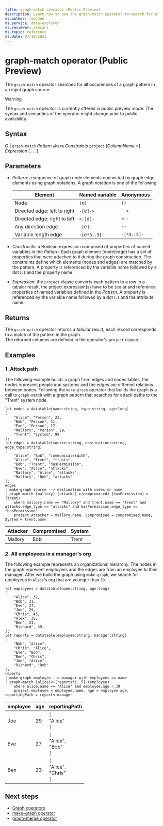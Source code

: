 ```yaml
---
title: graph-match operator (Public Preview)
description: Learn how to use the graph-match operator to search for all occurences of a graph pattern in a graph.
ms.author: rocohen
ms.service: data-explorer
ms.reviewer: alexans
ms.topic: reference
ms.date: 07/19/2023
---
```

# graph-match operator (Public Preview)

The `graph-match` operator searches for all occurences of a graph pattern in an input graph source.

> [!WARNING]
> The `graph-match` operator is currently offered in public preview mode.
> The syntax and semantics of the operator might change prior to public availability.

## Syntax

*G* | `graph-match` *Pattern* `where` *Constraints* `project` [*ColumnName* =] *Expression* [`,` ...]

## Parameters

* *Pattern*: a sequence of graph node elements connected by graph edge elements using graph notations. A graph notation is one of the following:
  
  |Element|Named variable|Anonymous|
  |---|---|---|
  |Node|`(`*n*`)`|`()`|
  |Directed edge: left to right|`-[`*e*`]->`|`-->`|
  |Directed edge: right to left|`<-[`*e*`]-`|`<--`|
  |Any direction edge|`-[`*e*`]-`|`--`|
  |Variable length edge|`-[`*e*`*3..5]-`|`-[*3..5]-`|


* *Constraints*: a Boolean expression composed of properties of named variables in the *Pattern*. Each graph element (node/edge) has a set of properties that were attached to it during the graph construction. The constraints define which elements (nodes and edges) are matched by the pattern. A property is referenced by the variable name followed by a dot (`.`) and the property name.

* *Expression*: the `project` clause converts each pattern to a row in a tabular result, the project expression(s) have to be scalar and reference properties of named variables defined in the *Pattern*. A property is referenced by the variable name followed by a dot (`.`) and the attribute name. 

## Returns

The `graph-match` operator returns a *tabular* result, each record corresponds to a match of the pattern in the graph.  
The returned columns are defined in the operator's `project` clause.

## Examples

### 1. Attack path

The following example builds a graph from edges and nodes tables, the nodes represent people and systems and the edges are different relations between nodes. Following the `make-graph` operator that builds the graph is a call to `graph-match` with a graph pattern that searches for attack paths to the "Trent" system node. 

```kusto
let nodes = datatable(name:string, type:string, age:long) 
[ 
	"Alice", "Person", 23,  
	"Bob", "Person", 31,  
	"Eve", "Person", 17,  
	"Mallory", "Person", 29,  
	"Trent", "System", 99 
]; 
let edges = datatable(source:string, destination:string, edge_type:string) 
[ 
	"Alice", "Bob", "communicatesWith",  
	"Alice", "Trent", "trusts",  
	"Bob", "Trent", "hasPermission",  
	"Eve", "Alice", "attacks",  
	"Mallory", "Alice", "attacks",  
	"Mallory", "Bob", "attacks"  
]; 
edges 
| make-graph source --> destination with nodes on name 
| graph-match (mallory)-[attacks]->(compromised)-[hasPermission]->(trent) 
	where mallory.name == "Mallory" and trent.name == "Trent" and attacks.edge_type == "attacks" and hasPermission.edge_type == "hasPermission" 
	project Attacker = mallory.name, Compromised = compromised.name, System = trent.name
```

|Attacker|Compromised|System|
|---|---|---|
|Mallory|Bob|Trent|

### 2. All employees in a manager's org

The following example represents an organizational hierarchy. The nodes in the graph represent employees and the edges are from an employee to their manager. After we build the graph using `make-graph`, we search for employees in `Alice`'s org that are younger than `30`.

```kusto
let employees = datatable(name:string, age:long) 
[ 
	"Alice", 32,  
	"Bob", 31,  
	"Eve", 27,  
	"Joe", 29,  
	"Chris", 45, 
	"Alex", 35,
	"Ben", 23,
	"Richard", 39,
]; 
let reports = datatable(employee:string, manager:string) 
[ 
	"Bob", "Alice",  
	"Chris", "Alice",  
	"Eve", "Bob",
	"Ben", "Chris",
	"Joe", "Alice", 
	"Richard", "Bob"
]; 
reports 
| make-graph employee --> manager with employees on name 
| graph-match (alice)<-[reports*1..5]-(employee)
	where alice.name == "Alice" and employee.age < 30
	project employee = employee.name, age = employee.age, reportingPath = reports.manager
```

|employee|age|reportingPath|
|---|---|---|
|Joe|29|[<br>  "Alice"<br>]|
|Eve|27|[<br>  "Alice",<br>  "Bob"<br>]|
|Ben|23|[<br>  "Alice",<br>  "Chris"<br>]|


## Next steps

* [Graph operators](graph-operators.md)
* [make-graph operator](make-graph-operator.md)
* [graph-merge operator](graph-merge-operator.md)

